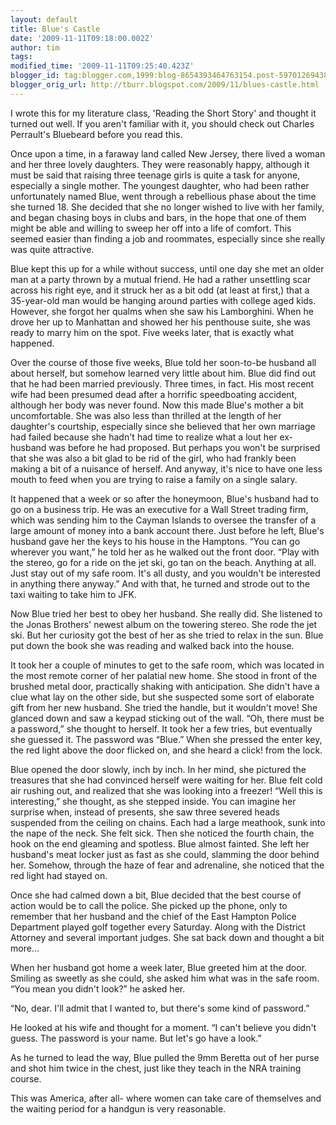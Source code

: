 ```yaml
---
layout: default
title: Blue's Castle
date: '2009-11-11T09:18:00.002Z'
author: tim
tags: 
modified_time: '2009-11-11T09:25:40.423Z'
blogger_id: tag:blogger.com,1999:blog-8654393464763154.post-5970126943875955439
blogger_orig_url: http://tburr.blogspot.com/2009/11/blues-castle.html
---
```


I wrote this for my literature class, 'Reading the Short Story' and thought it turned out well. If you aren't familiar with it, you should check out Charles Perrault's Bluebeard before you read this.

Once upon a time, in a faraway land called New Jersey, there lived a woman and her three lovely daughters. They were reasonably happy, although it must be said that raising three teenage girls is quite a task for anyone, especially a single mother. The youngest daughter, who had been rather unfortunately named Blue, went through a rebellious phase about the time she turned 18. She decided that she no longer wished to live with her family, and began chasing boys in clubs and bars, in the hope that one of them might be able and willing to sweep her off into a life of comfort. This seemed easier than finding a job and roommates, especially since she really was quite attractive.

Blue kept this up for a while without success, until one day she met an older man at a party thrown by a mutual friend. He had a rather unsettling scar across his right eye, and it struck her as a bit odd (at least at first,) that a 35-year-old man would be hanging around parties with college aged kids. However, she forgot her qualms when she saw his Lamborghini. When he drove her up to Manhattan and showed her his penthouse suite, she was ready to marry him on the spot. Five weeks later, that is exactly what happened. 

Over the course of those five weeks, Blue told her soon-to-be husband all about herself, but somehow learned very little about him. Blue did find out that he had been married previously. Three times, in fact. His most recent wife had been presumed dead after a horrific speedboating accident, although her body was never found.
Now this made Blue's mother a bit uncomfortable. She was also less than thrilled at the length of her daughter's courtship, especially since she believed that her own marriage had failed because she hadn't had time to realize what a lout her ex-husband was before he had proposed. But perhaps you won't be surprised that she was also a bit glad to be rid of the girl, who had frankly been making a bit of a nuisance of herself. And anyway, it's nice to have one less mouth to feed when you are trying to raise a family on a single salary.

It happened that a week or so after the honeymoon, Blue's husband had to go on a business trip. He was an executive for a Wall Street trading firm, which was sending him to the Cayman Islands to oversee the transfer of a large amount of money into a bank account there. Just before he left, Blue's husband gave her the keys to his house in the Hamptons. “You can go wherever you want,” he told her as he walked out the front door. “Play with the stereo, go for a ride on the jet ski, go tan on the beach. Anything at all. Just stay out of my safe room. It's all dusty, and you wouldn't be interested in anything there anyway.” And with that, he turned and strode out to the taxi waiting to take him to JFK. 

Now Blue tried her best to obey her husband. She really did. She listened to the Jonas Brothers' newest album on the towering stereo. She rode the jet ski. But her curiosity got the best of her as she tried to relax in the sun. Blue put down the book she was reading and walked back into the house. 

It took her a couple of minutes to get to the safe room, which was located in the most remote corner of her palatial new home. She stood in front of the brushed metal door, practically shaking with anticipation. She didn't have a clue what lay on the other side, but she suspected some sort of elaborate gift from her new husband. She tried the handle, but it wouldn't move! She glanced down and saw a keypad sticking out of the wall. “Oh, there must be a password,” she thought to herself. It took her a few tries, but eventually she guessed it. The password was “Blue.” When she pressed the enter key, the red light above the door flicked on, and she heard a click! from the lock.

Blue opened the door slowly, inch by inch. In her mind, she pictured the treasures that she had convinced herself were waiting for her. Blue felt cold air rushing out, and realized that she was looking into a freezer! “Well this is interesting,” she thought, as she stepped inside. You can imagine her surprise when, instead of presents, she saw three severed heads suspended from the ceiling on chains. Each had a large meathook, sunk into the nape of the neck. She felt sick. Then she noticed the fourth chain, the hook on the end gleaming and spotless. Blue almost fainted. She left her husband's meat locker just as fast as she could, slamming the door behind her. Somehow, through the haze of fear and adrenaline, she noticed that the red light had stayed on. 

Once she had calmed down a bit, Blue decided that the best course of action would be to call the police. She picked up the phone, only to remember that her husband and the chief of the East Hampton Police Department played golf together every Saturday. Along with the District Attorney and several important judges. She sat back down and thought a bit more...

When her husband got home a week later, Blue greeted him at the door. Smiling as sweetly as she could, she asked him what was in the safe room. “You mean you didn't look?” he asked her. 

“No, dear. I'll admit that I wanted to, but there's some kind of password.”

He looked at his wife and thought for a moment. “I can't believe you didn't guess. The password is your name. But let's go have a look.”

As he turned to lead the way, Blue pulled the 9mm Beretta out of her purse and shot him twice in the chest, just like they teach in the NRA training course. 

This was America, after all- where women can take care of themselves and the waiting period for a handgun is very reasonable.
